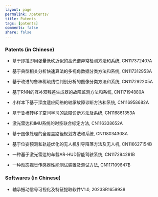 ```yaml
---
layout: page
permalink: /patents/
title: Patents
tags: [patents]
comments: false
share: false
---
```



### Patents (in Chinese)

* 基于即插即用张量低秩近似的高光谱异常检测方法和系统, CN117372407A <br>
* 基于典型相关分析快速算法的多视角数据分类方法和系统, CN117312953A <br>
* 基于改进的鲁棒稀疏线性判别分析的图像分类方法和系统, CN117292205A <br>
* 基于RNN的互补双残差生成器的故障监测方法和系统, CN117194880A <br>
* 小样本下基于深度适应网络的轴承故障诊断方法和系统, CN116958682A <br>
* 基于鲁棒转移子空间学习的故障诊断方法及系统, CN116861353A <br>

* 激光雷达和IMU系统的时空联合标定方法, CN116338652A <br>
* 基于图像处理的全覆盖路径规划方法和系统, CN118034308A <br>
* 基于位姿预测和轨迹优化的无人机引导降落方法及无人机, CN116627154B <br>
* 一种基于激光雷达的车载AR-HUD智能驾驶系统, CN117284281B <br>
* 一种动态视觉传感器性能测试装置及测试方法, CN117109647B <br>

### Softwares (in Chinese)
* 轴承振动信号可视化及特征提取软件V1.0, 2023SR1659938


